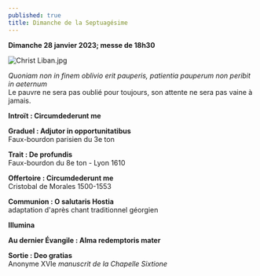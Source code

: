 ```yaml
---
published: true
title: Dimanche de la Septuagésime
---
```

**Dimanche 28 janvier 2023; messe de 18h30**  

![Christ Liban.jpg]({{site.baseurl}}/images/Christ%20Liban.jpg)

*Quoniam non in finem oblivio erit pauperis, patientia pauperum non peribit in aeternum*  
Le pauvre ne sera pas oublié pour toujours, son attente ne sera pas vaine à jamais.

**Introït : Circumdederunt me**  

**Graduel : Adjutor in opportunitatibus**  
Faux-bourdon parisien du 3e ton

**Trait : De profundis**  
Faux-bourdon du 8e ton - Lyon 1610

**Offertoire : Circumdederunt me**  
Cristobal de Morales 1500-1553

**Communion : O salutaris Hostia**  
adaptation d'après chant traditionnel géorgien

**Illumina**

**Au dernier Évangile : Alma redemptoris mater**

**Sortie : Deo gratias**  
Anonyme XVIe *manuscrit de la Chapelle Sixtione*
